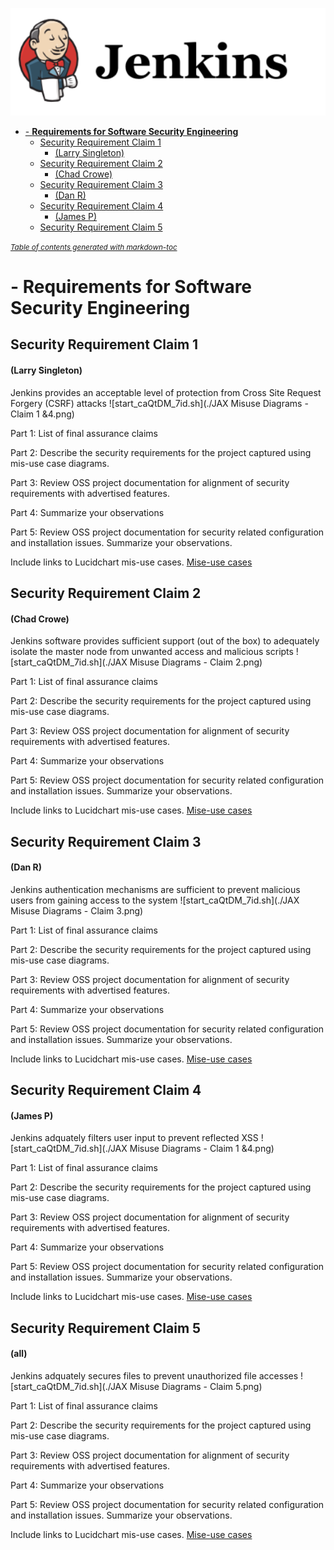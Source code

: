 ![](assets/markdown-img-paste-20170909112804883.png)

- [- **Requirements for Software Security Engineering**](#----requirements-for-software-security-engineering--)
  * [Security Requirement Claim 1](#security-requirement-claim-1)
      - [(Larry Singleton)](#-larry-singleton-)
  * [Security Requirement Claim 2](#security-requirement-claim-2)
      - [(Chad Crowe)](#-chad-crowe-)
  * [Security Requirement Claim 3](#security-requirement-claim-3)
      - [(Dan R)](#-dan-r-)
  * [Security Requirement Claim 4](#security-requirement-claim-4)
      - [(James P)](#-james-p-)
  * [Security Requirement Claim 5](#security-requirement-claim-5)

<small><i><a href='http://ecotrust-canada.github.io/markdown-toc/'>Table of contents generated with markdown-toc</a></i></small>



# - **Requirements for Software Security Engineering**

## Security Requirement Claim 1

#### (Larry Singleton)

Jenkins provides an acceptable level of protection from Cross Site Request Forgery (CSRF) attacks
![start_caQtDM_7id.sh](./JAX Misuse Diagrams - Claim 1 &4.png) 

Part 1: List of final assurance claims

Part 2: Describe the security requirements for the project captured using mis-use case diagrams. 

Part 3: Review OSS project documentation for alignment of security requirements with advertised features. 

Part 4: Summarize your observations

Part 5: Review OSS project documentation for security related configuration and installation issues. Summarize your observations.

Include links to Lucidchart mis-use cases.  [Mise-use cases](https://www.lucidchart.com/documents/edit/fd7c6a2d-548b-40f9-8d09-45d134f69ed8/0)

## Security Requirement Claim 2

#### (Chad Crowe)

Jenkins software provides sufficient support (out of the box) to adequately isolate the master node from unwanted access and malicious scripts 
![start_caQtDM_7id.sh](./JAX Misuse Diagrams - Claim 2.png) 

Part 1: List of final assurance claims

Part 2: Describe the security requirements for the project captured using mis-use case diagrams. 

Part 3: Review OSS project documentation for alignment of security requirements with advertised features. 

Part 4: Summarize your observations

Part 5: Review OSS project documentation for security related configuration and installation issues. Summarize your observations.

Include links to Lucidchart mis-use cases.  [Mise-use cases](https://www.lucidchart.com/documents/edit/fd7c6a2d-548b-40f9-8d09-45d134f69ed8/1)

## Security Requirement Claim 3

#### (Dan R)

Jenkins authentication mechanisms are sufficient to prevent malicious users from gaining access to the system
![start_caQtDM_7id.sh](./JAX Misuse Diagrams - Claim 3.png) 

Part 1: List of final assurance claims

Part 2: Describe the security requirements for the project captured using mis-use case diagrams. 

Part 3: Review OSS project documentation for alignment of security requirements with advertised features. 

Part 4: Summarize your observations

Part 5: Review OSS project documentation for security related configuration and installation issues. Summarize your observations.

Include links to Lucidchart mis-use cases.  [Mise-use cases](https://www.lucidchart.com/documents/edit/fd7c6a2d-548b-40f9-8d09-45d134f69ed8/2)

## Security Requirement Claim 4 
#### (James P)

Jenkins adquately filters user input to prevent reflected XSS
![start_caQtDM_7id.sh](./JAX Misuse Diagrams - Claim 1 &4.png) 

Part 1: List of final assurance claims

Part 2: Describe the security requirements for the project captured using mis-use case diagrams. 

Part 3: Review OSS project documentation for alignment of security requirements with advertised features. 

Part 4: Summarize your observations

Part 5: Review OSS project documentation for security related configuration and installation issues. Summarize your observations.

Include links to Lucidchart mis-use cases.  [Mise-use cases](https://www.lucidchart.com/documents/edit/fd7c6a2d-548b-40f9-8d09-45d134f69ed8/0)

## Security Requirement Claim 5 
#### (all)

Jenkins adquately secures files to prevent unauthorized file accesses
![start_caQtDM_7id.sh](./JAX Misuse Diagrams - Claim 5.png) 

Part 1: List of final assurance claims

Part 2: Describe the security requirements for the project captured using mis-use case diagrams. 

Part 3: Review OSS project documentation for alignment of security requirements with advertised features. 

Part 4: Summarize your observations

Part 5: Review OSS project documentation for security related configuration and installation issues. Summarize your observations.

Include links to Lucidchart mis-use cases.  [Mise-use cases](https://www.lucidchart.com/documents/edit/fd7c6a2d-548b-40f9-8d09-45d134f69ed8/3)

